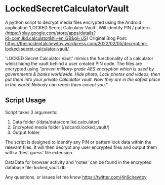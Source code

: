 # LockedSecretCalculatorVault
A python script to decrypt media files encrypted using the Android application 'LOCKED Secret Calculator Vault'. Will identify PIN / pattern. (https://play.google.com/store/apps/details?id=com.lkd.calculator&hl=en_GB&gl=US)
Original Blog Post: https://theincidentalchewtoy.wordpress.com/2022/02/05/decrypting-locked-secret-calculator-vault/

'LOCKED Secret Calculator Vault' mimics the functionality of a calculator whilst hidng the vault behind a user created PIN code. The files are encrypted using _"proven military-grade AES encryption which is used by governments & banks worldwide. Hide photo, Lock photos and videos, then put them into your private Calculator vault. Now they are in the safest place in the world! Nobody can reach them except you."_

## Script Usage

Script takes 3 arguments:

1. Data folder (/data/data/com.lkd.calculator)
2. Encrypted media folder (/sdcard/.locked_vault/)
3. Output folder

The script is designed to identify any PIN or pattern lock data within the relevant files. It will then decrypt any user encrypted files and output them with a 'best guess' file extension.

DataData for browser activity and 'notes' can be found in the encrypted database file: locked_vault.db 

Any questions, or issues let me know https://twitter.com/4n6chewtoy
